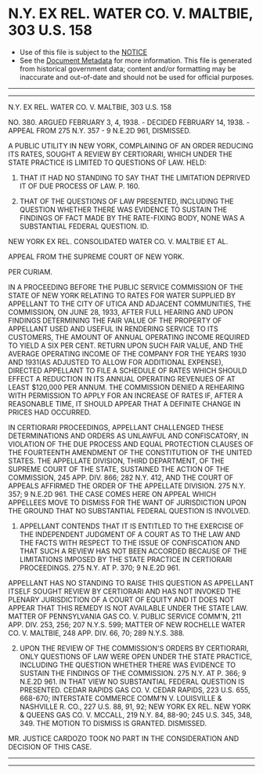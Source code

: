 ---
---

# N.Y. EX REL. WATER CO. V. MALTBIE, 303 U.S. 158

* Use of this file is subject to the [NOTICE](https://github.com/publicdocs/notice/blob/master/NOTICE)
* See the [Document Metadata](../../../) for more information.
  This file is generated from historical government data; content and/or formatting may be inaccurate and out-of-date and should not be used for official purposes.

----------
----------

N.Y. EX REL. WATER CO. V. MALTBIE, 303 U.S. 158

NO. 380.  ARGUED FEBRUARY 3, 4, 1938.  - DECIDED FEBRUARY 14, 1938.  - APPEAL FROM 275 N.Y. 357 -  9 N.E.2D 961, DISMISSED.

A PUBLIC UTILITY IN NEW YORK, COMPLAINING OF AN ORDER REDUCING ITS RATES, SOUGHT A REVIEW BY CERTIORARI, WHICH UNDER THE STATE PRACTICE IS LIMITED TO QUESTIONS OF LAW.  HELD:

1.  THAT IT HAD NO STANDING TO SAY THAT THE LIMITATION DEPRIVED IT OF DUE PROCESS OF LAW.  P. 160.

2.  THAT OF THE QUESTIONS OF LAW PRESENTED, INCLUDING THE QUESTION WHETHER THERE WAS EVIDENCE TO SUSTAIN THE FINDINGS OF FACT MADE BY THE RATE-FIXING BODY, NONE WAS A SUBSTANTIAL FEDERAL QUESTION.  ID.

NEW YORK EX REL. CONSOLIDATED WATER CO. V. MALTBIE ET AL.

APPEAL FROM THE SUPREME COURT OF NEW YORK.

PER CURIAM.

IN A PROCEEDING BEFORE THE PUBLIC SERVICE COMMISSION OF THE STATE OF NEW YORK RELATING TO RATES FOR WATER SUPPLIED BY APPELLANT TO THE CITY OF UTICA AND ADJACENT COMMUNITIES, THE COMMISSION, ON JUNE 28, 1933, AFTER FULL HEARING AND UPON FINDINGS DETERMINING THE FAIR VALUE OF THE PROPERTY OF APPELLANT USED AND USEFUL IN RENDERING SERVICE TO ITS CUSTOMERS, THE AMOUNT OF ANNUAL OPERATING INCOME REQUIRED TO YIELD A SIX PER CENT. RETURN UPON SUCH FAIR VALUE, AND THE AVERAGE OPERATING INCOME OF THE COMPANY FOR THE YEARS 1930 AND 1931(AS ADJUSTED TO ALLOW FOR ADDITIONAL EXPENSE), DIRECTED APPELLANT TO FILE A SCHEDULE OF RATES WHICH SHOULD EFFECT A REDUCTION IN ITS ANNUAL OPERATING REVENUES OF AT LEAST $120,000 PER ANNUM.  THE COMMISSION DENIED A REHEARING WITH PERMISSION TO APPLY FOR AN INCREASE OF RATES IF, AFTER A REASONABLE TIME, IT SHOULD APPEAR THAT A DEFINITE CHANGE IN PRICES HAD OCCURRED.

IN CERTIORARI PROCEEDINGS, APPELLANT CHALLENGED THESE DETERMINATIONS AND ORDERS AS UNLAWFUL AND CONFISCATORY, IN VIOLATION OF THE DUE PROCESS AND EQUAL PROTECTION CLAUSES OF THE FOURTEENTH AMENDMENT OF THE CONSTITUTION OF THE UNITED STATES.  THE APPELLATE DIVISION, THIRD DEPARTMENT, OF THE SUPREME COURT OF THE STATE, SUSTAINED THE ACTION OF THE COMMISSION, 245 APP. DIV. 866; 282 N.Y. 412, AND THE COURT OF APPEALS AFFIRMED THE ORDER OF THE APPELLATE DIVISION.  275 N.Y. 357; 9 N.E.2D 961.  THE CASE COMES HERE ON APPEAL WHICH APPELLEES MOVE TO DISMISS FOR THE WANT OF JURISDICTION UPON THE GROUND THAT NO SUBSTANTIAL FEDERAL QUESTION IS INVOLVED.

1.  APPELLANT CONTENDS THAT IT IS ENTITLED TO THE EXERCISE OF THE INDEPENDENT JUDGMENT OF A COURT AS TO THE LAW AND THE FACTS WITH RESPECT TO THE ISSUE OF CONFISCATION AND THAT SUCH A REVIEW HAS NOT BEEN ACCORDED BECAUSE OF THE LIMITATIONS IMPOSED BY THE STATE PRACTICE IN CERTIORARI PROCEEDINGS.  275 N.Y. AT P. 370; 9 N.E.2D 961.

APPELLANT HAS NO STANDING TO RAISE THIS QUESTION AS APPELLANT ITSELF SOUGHT REVIEW BY CERTIORARI AND HAS NOT INVOKED THE PLENARY JURISDICTION OF A COURT OF EQUITY AND IT DOES NOT APPEAR THAT THIS REMEDY IS NOT AVAILABLE UNDER THE STATE LAW.  MATTER OF PENNSYLVANIA GAS CO. V. PUBLIC SERVICE COMM'N, 211 APP. DIV. 253, 256; 207 N.Y.S. 599; MATTER OF NEW ROCHELLE WATER CO. V. MALTBIE, 248 APP. DIV. 66, 70; 289 N.Y.S. 388.

2.  UPON THE REVIEW OF THE COMMISSION'S ORDERS BY CERTIORARI, ONLY QUESTIONS OF LAW WERE OPEN UNDER THE STATE PRACTICE, INCLUDING THE QUESTION WHETHER THERE WAS EVIDENCE TO SUSTAIN THE FINDINGS OF THE COMMISSION.  275 N.Y. AT P. 366; 9 N.E.2D 961.  IN THAT VIEW NO SUBSTANTIAL FEDERAL QUESTION IS PRESENTED.  CEDAR RAPIDS GAS CO. V. CEDAR RAPIDS, 223 U.S. 655, 668-670; INTERSTATE COMMERCE COMM'N V. LOUISVILLE & NASHVILLE R. CO., 227 U.S. 88, 91, 92; NEW YORK EX REL. NEW YORK & QUEENS GAS CO. V. MCCALL, 219 N.Y. 84, 88-90; 245 U.S. 345, 348, 349.  THE MOTION TO DISMISS IS GRANTED.  DISMISSED.

MR. JUSTICE CARDOZO TOOK NO PART IN THE CONSIDERATION AND DECISION OF THIS CASE.


----------
----------

